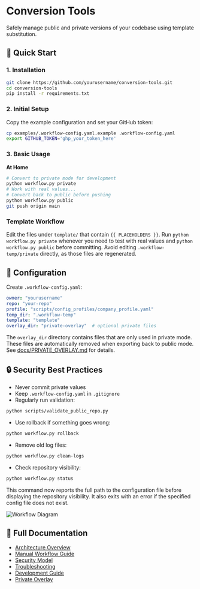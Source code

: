 # Conversion Tools

Safely manage public and private versions of your codebase using template substitution.

## 🚀 Quick Start

### 1. Installation
```bash
git clone https://github.com/yourusername/conversion-tools.git
cd conversion-tools
pip install -r requirements.txt
```

### 2. Initial Setup
Copy the example configuration and set your GitHub token:
```bash
cp examples/.workflow-config.yaml.example .workflow-config.yaml
export GITHUB_TOKEN='ghp_your_token_here'
```

### 3. Basic Usage
**At Home**
```bash
# Convert to private mode for development
python workflow.py private
# Work with real values...
# Convert back to public before pushing
python workflow.py public
git push origin main
```

### Template Workflow
Edit the files under `template/` that contain `{{ PLACEHOLDERS }}`. Run
`python workflow.py private` whenever you need to test with real values and
`python workflow.py public` before committing. Avoid editing
`.workflow-temp/private` directly, as those files are regenerated.

## 📁 Configuration
Create `.workflow-config.yaml`:
```yaml
owner: "yourusername"
repo: "your-repo"
profile: "scripts/config_profiles/company_profile.yaml"
temp_dir: ".workflow-temp"
template: "template"
overlay_dir: "private-overlay"  # optional private files
```
The `overlay_dir` directory contains files that are only used in private mode.
These files are automatically removed when exporting back to public mode.
See [docs/PRIVATE_OVERLAY.md](docs/PRIVATE_OVERLAY.md) for details.

## 🔒 Security Best Practices
- Never commit private values
- Keep `.workflow-config.yaml` in `.gitignore`
- Regularly run validation:
```bash
python scripts/validate_public_repo.py
```
- Use rollback if something goes wrong:
```bash
python workflow.py rollback
```
- Remove old log files:
```bash
python workflow.py clean-logs
```
- Check repository visibility:
```bash
python workflow.py status
```
This command now reports the full path to the configuration file before displaying
the repository visibility. It also exits with an error if the specified config file
does not exist.

![Workflow Diagram](docs/diagrams/manual-workflow.mermaid)

## 📖 Full Documentation
- [Architecture Overview](docs/ARCHITECTURE.md)
- [Manual Workflow Guide](docs/MANUAL_WORKFLOW.md)
- [Security Model](docs/SECURITY.md)
- [Troubleshooting](docs/TROUBLESHOOTING.md)
- [Development Guide](docs/DEVELOPMENT.md)
- [Private Overlay](docs/PRIVATE_OVERLAY.md)

